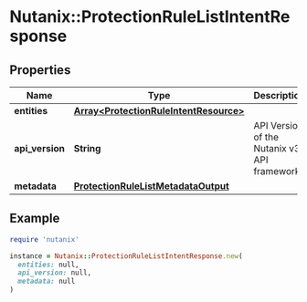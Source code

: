 # Nutanix::ProtectionRuleListIntentResponse

## Properties

| Name | Type | Description | Notes |
| ---- | ---- | ----------- | ----- |
| **entities** | [**Array&lt;ProtectionRuleIntentResource&gt;**](ProtectionRuleIntentResource.md) |  | [optional] |
| **api_version** | **String** | API Version of the Nutanix v3 API framework. | [default to &#39;3.1.0&#39;] |
| **metadata** | [**ProtectionRuleListMetadataOutput**](ProtectionRuleListMetadataOutput.md) |  |  |

## Example

```ruby
require 'nutanix'

instance = Nutanix::ProtectionRuleListIntentResponse.new(
  entities: null,
  api_version: null,
  metadata: null
)
```

